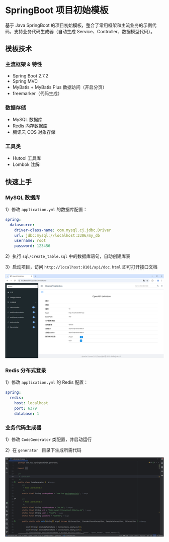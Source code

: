 # SpringBoot 项目初始模板

基于 Java SpringBoot 的项目初始模板，整合了常用框架和主流业务的示例代码，支持业务代码生成器（自动生成 Service、Controller、数据模型代码）。

## 模板技术

### 主流框架 & 特性

- Spring Boot 2.7.2
- Spring MVC
- MyBatis + MyBatis Plus 数据访问（开启分页）
- freemarker（代码生成）

### 数据存储

- MySQL 数据库
- Redis 内存数据库
- 腾讯云 COS 对象存储

### 工具类

- Hutool 工具库
- Lombok 注解


## 快速上手

### MySQL 数据库

1）修改 `application.yml` 的数据库配置：

```yml
spring:
  datasource:
    driver-class-name: com.mysql.cj.jdbc.Driver
    url: jdbc:mysql://localhost:3306/my_db
    username: root
    password: 123456
```

2）执行 `sql/create_table.sql` 中的数据库语句，自动创建库表

3）启动项目，访问 `http://localhost:8101/api/doc.html` 即可打开接口文档

![](doc/swagger.png)

### Redis 分布式登录

1）修改 `application.yml` 的 Redis 配置：

```yml
spring:
  redis:
    host: localhost
    port: 6379
    database: 1
```
### 业务代码生成器

1）修改 `CodeGenerator`  类配置，并启动运行

2）在 `generator ` 目录下生成所需代码

![](doc/codeGenerator.png)



